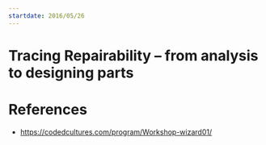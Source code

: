 ```yaml
---
startdate: 2016/05/26
---
```

# Tracing Repairability – from analysis to designing parts

# References
* https://codedcultures.com/program/Workshop-wizard01/
